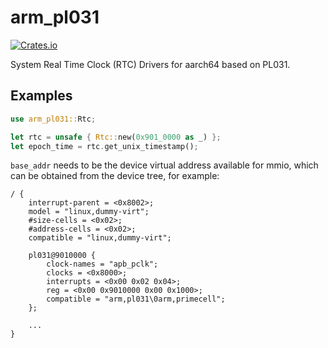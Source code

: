 # arm_pl031

[![Crates.io](https://img.shields.io/crates/v/arm_pl031)](https://crates.io/crates/arm_pl031)

System Real Time Clock (RTC) Drivers for aarch64 based on PL031.

## Examples

```rust
use arm_pl031::Rtc;

let rtc = unsafe { Rtc::new(0x901_0000 as _) };
let epoch_time = rtc.get_unix_timestamp();
```

`base_addr` needs to be the device virtual address available for mmio, which can be obtained from
the device tree, for example:

```
/ {
	interrupt-parent = <0x8002>;
	model = "linux,dummy-virt";
	#size-cells = <0x02>;
	#address-cells = <0x02>;
	compatible = "linux,dummy-virt";

	pl031@9010000 {
		clock-names = "apb_pclk";
		clocks = <0x8000>;
		interrupts = <0x00 0x02 0x04>;
		reg = <0x00 0x9010000 0x00 0x1000>;
		compatible = "arm,pl031\0arm,primecell";
	};

    ...
}
```
